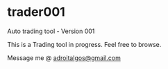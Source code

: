 # trader001
Auto trading tool - Version 001


This is a Trading tool in progress. 
Feel free to browse.

Message me @ adroitalgos@gmail.com
